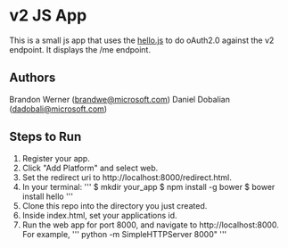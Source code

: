 # v2 JS App 

This is a small js app that uses the [hello.js](https://github.com/MrSwitch/hello.js/) to do oAuth2.0 against the v2 endpoint.  It displays the /me endpoint.

## Authors

Brandon Werner ([brandwe@microsoft.com](mailto:brandwe@microsoft.com))
Daniel Dobalian ([dadobali@microsoft.com](mailto:dadobali@microsoft.com))

## Steps to Run

1. Register your app.
  1. Click "Add Platform" and select web. 
  2. Set the redirect uri to http://localhost:8000/redirect.html.
2. In your terminal:
'''
$ mkdir your_app
$ npm install -g bower
$ bower install hello
'''
3. Clone this repo into the directory you just created.
4. Inside index.html, set your applications id. 
5. Run the web app for port 8000, and navigate to http://localhost:8000. For example, 
'''
python -m SimpleHTTPServer 8000"
'''